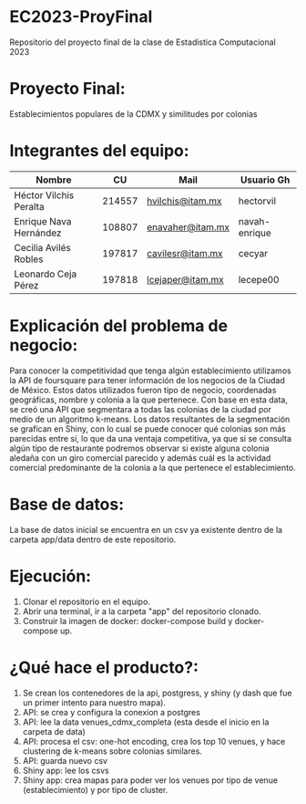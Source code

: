 # EC2023-ProyFinal
Repositorio del proyecto final de la clase de Estadistica Computacional 2023

# Proyecto Final:
Establecimientos populares de la CDMX y similitudes por colonias

# Integrantes del equipo:
| Nombre                              | CU     | Mail                  | Usuario Gh    |
| ----------------------------------- | ------ | --------------------- | ------------- |
| Héctor Vilchis Peralta              | 214557 | hvilchis@itam.mx      | hectorvil     |
| Enrique Nava Hernández              | 108807 | enavaher@itam.mx      | navah-enrique |
| Cecilia Avilés Robles               | 197817 | cavilesr@itam.mx      | cecyar        |
| Leonardo Ceja Pérez                 | 197818 | lcejaper@itam.mx      | lecepe00      |


# Explicación del problema de negocio:
Para conocer la competitividad que tenga algún establecimiento utilizamos la API de foursquare para tener información de los negocios de la Ciudad de México. Estos datos utilizados fueron tipo de negocio, coordenadas geográficas, nombre y colonia a la que pertenece.
Con base en esta data, se creó una API que segmentara a todas las colonias de la ciudad por medio de un algoritmo k-means. Los datos resultantes de la segmentación se grafican en Shiny, con lo cual se puede conocer qué colonias son más parecidas entre sí, lo que da una ventaja competitiva, ya que si se consulta algún tipo de restaurante podremos observar si existe alguna colonia aledaña con un giro comercial parecido y además cuál es la actividad comercial predominante de la colonia a la que pertenece el establecimiento.

# Base de datos:
La base de datos inicial se encuentra en un csv ya existente dentro de la carpeta app/data dentro de este repositorio.

# Ejecución:
1. Clonar el repositorio en el equipo.
2. Abrir una terminal, ir a la carpeta "app" del repositorio clonado.
3. Construir la imagen de docker: docker-compose build y docker-compose up.

# ¿Qué hace el producto?:
1. Se crean los contenedores de la api, postgress, y shiny (y dash que fue un primer intento para nuestro mapa).
2. API: se crea y configura la conexion a postgres
3. API: lee la data venues_cdmx_completa (esta desde el inicio en la carpeta de data)
4. API: procesa el csv: one-hot encoding, crea los top 10 venues, y hace clustering de k-means sobre colonias similares.
5. API: guarda nuevo csv
6. Shiny app: lee los csvs
7. Shiny app: crea mapas para poder ver los venues por tipo de venue (establecimiento) y por tipo de cluster.
